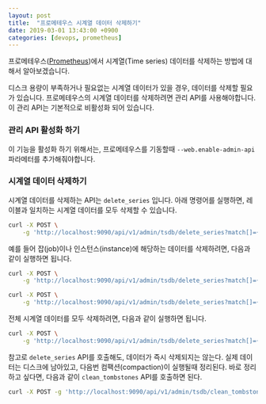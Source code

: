 ```yaml
---
layout: post
title:  "프로메테우스 시계열 데이터 삭제하기"
date: 2019-03-01 13:43:00 +0900
categories: [devops, prometheus]
---
```


프로메테우스([Prometheus](https://prometheus.io/))에서 시계열(Time series) 데이터를 삭제하는 방법에 대해서 알아보겠습니다.

디스크 용량이 부족하거나 필요없는 시계열 데이터가 있을 경우, 데이터를 삭제할 필요가 있습니다.
프로메테우스의 시계열 데이터를 삭제하려면 관리 API를 사용해야합니다. 이 관리 API는 기본적으로 비활성화 되어 있습니다.


### 관리 API 활성화 하기
이 기능을 활성화 하기 위해서는, 프로메테우스를 기동할때 ```--web.enable-admin-api``` 파라메터를 추가해줘야합니다.


### 시계열 데이터 삭제하기
시계열 데이터를 삭제하는 API는 ```delete_series``` 입니다.
아래 명령어를 실행하면, 레이블과 일치하는 시계열 데이터를 모두 삭제할 수 있습니다.
```bash
curl -X POST \
	-g 'http://localhost:9090/api/v1/admin/tsdb/delete_series?match[]={foo="bar"}'
```
예를 들어 잡(job)이나 인스턴스(instance)에 해당하는 데이터를 삭제하려면, 다음과 같이 실행하면 됩니다.
```bash
curl -X POST \
	-g 'http://localhost:9090/api/v1/admin/tsdb/delete_series?match[]={job="node_exporter"}'

curl -X POST \
	-g 'http://localhost:9090/api/v1/admin/tsdb/delete_series?match[]={instance="172.22.0.1:9100"}'
```
전체 시계열 데이터를 모두 삭제하려면, 다음과 같이 실행하면 됩니다.
```bash
curl -X POST \
	-g 'http://localhost:9090/api/v1/admin/tsdb/delete_series?match[]={__name__=~".+"}'
```

참고로 ```delete_series``` API를 호출해도, 데이터가 즉시 삭제되지는 않는다. 실제 데이터는 디스크에 남아있고, 다음번 컴팩션(compaction)이 실행될때 정리된다.
바로 정리 하고 싶다면, 다음과 같이 ```clean_tombstones``` API를 호출하면 된다.
```bash
curl -X POST -g 'http://localhost:9090/api/v1/admin/tsdb/clean_tombstones'
```
